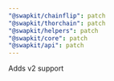 ```yaml
---
"@swapkit/chainflip": patch
"@swapkit/thorchain": patch
"@swapkit/helpers": patch
"@swapkit/core": patch
"@swapkit/api": patch
---
```


Adds v2 support

